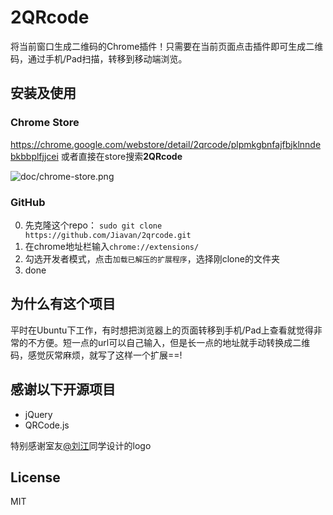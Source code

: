 # 2QRcode
将当前窗口生成二维码的Chrome插件！只需要在当前页面点击插件即可生成二维码，通过手机/Pad扫描，转移到移动端浏览。

## 安装及使用
### Chrome Store
https://chrome.google.com/webstore/detail/2qrcode/plpmkgbnfajfbjklnndebkbbplfjjcei
或者直接在store搜索**2QRcode**

![doc/chrome-store.png](doc/chrome-store.png)

### GitHub
0. 先克隆这个repo： `sudo git clone https://github.com/Jiavan/2qrcode.git`
1. 在chrome地址栏输入`chrome://extensions/`
2. 勾选开发者模式，点击`加载已解压的扩展程序`，选择刚clone的文件夹
3. done

## 为什么有这个项目
平时在Ubuntu下工作，有时想把浏览器上的页面转移到手机/Pad上查看就觉得非常的不方便。短一点的url可以自己输入，但是长一点的地址就手动转换成二维码，感觉灰常麻烦，就写了这样一个扩展==!

## 感谢以下开源项目
- jQuery
- QRCode.js

特别感谢室友[@刘江](http://fakafang.com/)同学设计的logo

## License
MIT
